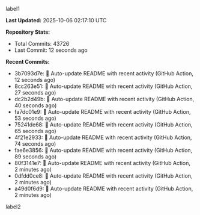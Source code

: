 
label1 
<!-- ACTIVITY_START -->
**Last Updated:** 2025-10-06 02:17:10 UTC

**Repository Stats:**
- Total Commits: 43726
- Last Commit: 12 seconds ago

**Recent Commits:**
- 3b7093d7e: 🤖 Auto-update README with recent activity (GitHub Action, 12 seconds ago)
- 8cc263e51: 🤖 Auto-update README with recent activity (GitHub Action, 27 seconds ago)
- dc2b2d49b: 🤖 Auto-update README with recent activity (GitHub Action, 40 seconds ago)
- fa7dc01e9: 🤖 Auto-update README with recent activity (GitHub Action, 53 seconds ago)
- 75241de68: 🤖 Auto-update README with recent activity (GitHub Action, 65 seconds ago)
- 4f21e2933: 🤖 Auto-update README with recent activity (GitHub Action, 74 seconds ago)
- fae6e3856: 🤖 Auto-update README with recent activity (GitHub Action, 89 seconds ago)
- 80f3141e7: 🤖 Auto-update README with recent activity (GitHub Action, 2 minutes ago)
- 0dfdd0ce8: 🤖 Auto-update README with recent activity (GitHub Action, 2 minutes ago)
- a49d0f6d9: 🤖 Auto-update README with recent activity (GitHub Action, 2 minutes ago)
<!-- ACTIVITY_END -->

label2
